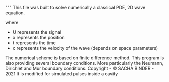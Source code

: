"""
This file was built to solve numerically a classical PDE, 2D wave equation. 

where
 - U represents the signal
 - x represents the position
 - t represents the time
 - c represents the velocity of the wave (depends on space parameters)

The numerical scheme is based on finite difference method. This program is also providing several boundary conditions.
More particularly the Neumann, Dirichlet and Mur boundary conditions.
Copyright - © SACHA BINDER - 2021
It is modified for simulated pulses inside a cavity 
